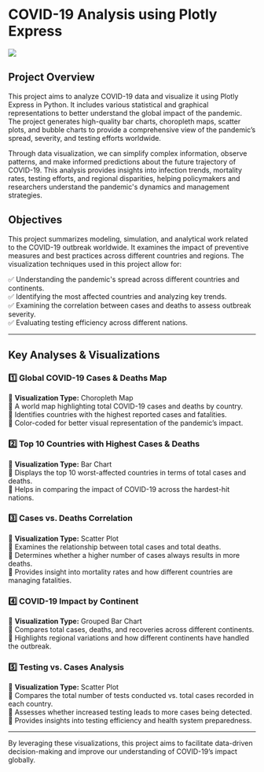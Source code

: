 # COVID-19 Analysis using Plotly Express

![](https://media.licdn.com/dms/image/v2/D5612AQHyB12qBFsLHw/article-cover_image-shrink_720_1280/article-cover_image-shrink_720_1280/0/1698239936118?e=1746662400&v=beta&t=H2QtcCSZ6Pufh6CewKn1Pyt020Kygerz2Hx-qEp-FCs)
## Project Overview
This project aims to analyze COVID-19 data and visualize it using Plotly Express in Python. It includes various statistical and graphical representations to better understand the global impact of the pandemic. The project generates high-quality bar charts, choropleth maps, scatter plots, and bubble charts to provide a comprehensive view of the pandemic’s spread, severity, and testing efforts worldwide.

Through data visualization, we can simplify complex information, observe patterns, and make informed predictions about the future trajectory of COVID-19. This analysis provides insights into infection trends, mortality rates, testing efforts, and regional disparities, helping policymakers and researchers understand the pandemic's dynamics and management strategies.

## Objectives
This project summarizes modeling, simulation, and analytical work related to the COVID-19 outbreak worldwide. It examines the impact of preventive measures and best practices across different countries and regions. The visualization techniques used in this project allow for:

✅ Understanding the pandemic's spread across different countries and continents.  
✅ Identifying the most affected countries and analyzing key trends.  
✅ Examining the correlation between cases and deaths to assess outbreak severity.  
✅ Evaluating testing efficiency across different nations.  

---

## Key Analyses & Visualizations

### 1️⃣ Global COVID-19 Cases & Deaths Map
📌 **Visualization Type:** Choropleth Map  
🔹 A world map highlighting total COVID-19 cases and deaths by country.  
🔹 Identifies countries with the highest reported cases and fatalities.  
🔹 Color-coded for better visual representation of the pandemic’s impact.  

### 2️⃣ Top 10 Countries with Highest Cases & Deaths
📌 **Visualization Type:** Bar Chart  
🔹 Displays the top 10 worst-affected countries in terms of total cases and deaths.  
🔹 Helps in comparing the impact of COVID-19 across the hardest-hit nations.  

### 3️⃣ Cases vs. Deaths Correlation
📌 **Visualization Type:** Scatter Plot  
🔹 Examines the relationship between total cases and total deaths.  
🔹 Determines whether a higher number of cases always results in more deaths.  
🔹 Provides insight into mortality rates and how different countries are managing fatalities.  

### 4️⃣ COVID-19 Impact by Continent
📌 **Visualization Type:** Grouped Bar Chart  
🔹 Compares total cases, deaths, and recoveries across different continents.  
🔹 Highlights regional variations and how different continents have handled the outbreak.  

### 5️⃣ Testing vs. Cases Analysis
📌 **Visualization Type:** Scatter Plot  
🔹 Compares the total number of tests conducted vs. total cases recorded in each country.  
🔹 Assesses whether increased testing leads to more cases being detected.  
🔹 Provides insights into testing efficiency and health system preparedness.  

---

By leveraging these visualizations, this project aims to facilitate data-driven decision-making and improve our understanding of COVID-19’s impact globally.

